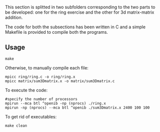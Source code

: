 This section is splitted in two subfolders corresponding to the two parts 
to be developed: one for the ring exercise and the other for 3d matrix-matrix addition.

The code for both the subsections has been written in C and a simple Makefile
is provided to compile both the programs.

## Usage
```
make
```
Otherwise, to manually compile each file:

```
mpicc ring/ring.c -o ring/ring.x
mpicc matrix/sum3Dmatrix.x -o matrix/sum3Dmatrix.c
```

To execute the code:

```
#specify the number of processors
mpirun --mca btl ^openib -np (nprocs) ./ring.x
mpirun -np (nprocs) --mca btl ^openib ./sum3Dmatrix.x 2400 100 100
```

To get rid of executables:

```
make clean
```
